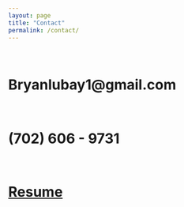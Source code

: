```yaml
---
layout: page
title: "Contact"
permalink: /contact/
---
```


<html>

  <head>
    <meta charset="utf-8">
    <meta http-equiv="X-UA-Compatible" content="IE=edge">
    <meta name="description" content="">
    <meta name="viewport" content="width=device-width, initial-scale=1">
    <link rel="stylesheet" href="../styles.css">
  </head>

  <br>
  <h1> Bryanlubay1@gmail.com </h1> <br>
  <h1> (702) 606 - 9731 </h1> <br>
  <a href="https://raw.githubusercontent.com/bryanlubay/bryanlubay.github.io/master/Bryan_Lubay_Resume.pdf"> <h1> Resume  </h1>  </a>

</html>